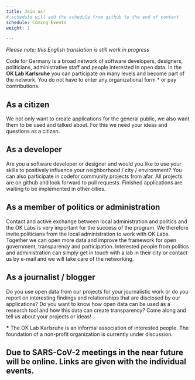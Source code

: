 ```yaml
---
title: Join us!
# schedule will add the schedule from github to the end of content
schedule: Coming Events
weight: 1

---
```


*Please note: this English translation is still work in progress*


Code for Germany is a broad network of software developers, designers, politicians, administrative staff and people interested in open data.
In the **OK Lab Karlsruhe** you can participate on many levels and become part of the network. You do not have to enter any organizational form * or pay contributions.

## As a citizen
We not only want to create applications for the general public, we also want them to be used and talked about. For this we need your ideas and questions as a citizen.

## As a developer
Are you a software developer or designer and would you like to use your skills to positively influence your neighborhood / city / environment? You can also participate in codefor community projects from afar. All projects are on github and look forward to pull requests. Finished applications are waiting to be implemented in other cities.

## As a member of politics or administration
Contact and active exchange between local administration and politics and the OK Labs is very important for the success of the program. We therefore invite politicians from the local administration to work with OK Labs. Together we can open more data and improve the framework for open government, transparency and participation. Interested people from politics and administration can simply get in touch with a lab in their city or contact us by e-mail and we will take care of the networking.

## As a journalist / blogger
Do you use open data from our projects for your journalistic work or do you report on interesting findings and relationships that are disclosed by our applications?
Do you want to know how open data can be used as a research tool and how this data can create transparency? Come along and tell us about your projects or ideas!

**\*** The OK Lab Karlsruhe is an informal association of interested people.
The foundation of a non-profit organization is currently under discussion.

## Due to SARS-CoV-2 meetings in the near future will be online. Links are given with the individual events. 


